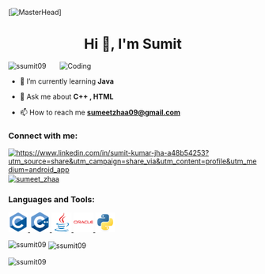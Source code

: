 [![MasterHead](https://www.google.com/search?q=masterhead++for+coder&tbm=isch&ved=2ahUKEwi9poOLsd-BAxVKSmwGHWEeDhkQ2-cCegQIABAA&oq=masterhead++for+coder&gs_lcp=CgNpbWcQAzoECCMQJ1D6BVjcEWCcFmgAcAB4AYABhAOIAY4PkgEHMC42LjIuMpgBAKABAaoBC2d3cy13aXotaW1nwAEB&sclient=img&ei=yuseZb2ZF8qUseMP4by4yAE&bih=695&biw=1536&rlz=1C1CHBF_enIN1053IN1053#imgrc=kPL1LgZ6YKsCDM)]
<h1 align="center">Hi 👋, I'm Sumit</h1>

<img align="right" alt="Coding" width="400" src="https://www.google.com/search?q=coding+image+gif&sca_esv=571003301&rlz=1C1CHBF_enIN1053IN1053&tbm=isch&sxsrf=AM9HkKkt-YcJbZt-9Lu1oUoopw-r6fpKvA:1696525055947&source=lnms&sa=X&sqi=2&ved=2ahUKEwjOo7-qsN-BAxWBamwGHT2bDfMQ_AUoAXoECAEQAw&biw=1536&bih=695&dpr=1.25#imgrc=dbrfb5dvHO4gVM">
<p align="left"> <img src="https://komarev.com/ghpvc/?username=ssumit09&label=Profile%20views&color=0e75b6&style=flat" alt="ssumit09" /> </p>

- 🌱 I’m currently learning **Java**

- 💬 Ask me about **C++ , HTML**

- 📫 How to reach me **sumeetzhaa09@gmail.com**

<h3 align="left">Connect with me:</h3>
<p align="left">
<a href="https://linkedin.com/in/https://www.linkedin.com/in/sumit-kumar-jha-a48b54253?utm_source=share&utm_campaign=share_via&utm_content=profile&utm_medium=android_app" target="blank"><img align="center" src="https://raw.githubusercontent.com/rahuldkjain/github-profile-readme-generator/master/src/images/icons/Social/linked-in-alt.svg" alt="https://www.linkedin.com/in/sumit-kumar-jha-a48b54253?utm_source=share&utm_campaign=share_via&utm_content=profile&utm_medium=android_app" height="30" width="40" /></a>
<a href="https://instagram.com/sumeet_zhaa" target="blank"><img align="center" src="https://raw.githubusercontent.com/rahuldkjain/github-profile-readme-generator/master/src/images/icons/Social/instagram.svg" alt="sumeet_zhaa" height="30" width="40" /></a>
</p>

<h3 align="left">Languages and Tools:</h3>
<p align="left"> <a href="https://www.cprogramming.com/" target="_blank" rel="noreferrer"> <img src="https://raw.githubusercontent.com/devicons/devicon/master/icons/c/c-original.svg" alt="c" width="40" height="40"/> </a> <a href="https://www.w3schools.com/cpp/" target="_blank" rel="noreferrer"> <img src="https://raw.githubusercontent.com/devicons/devicon/master/icons/cplusplus/cplusplus-original.svg" alt="cplusplus" width="40" height="40"/> </a> <a href="https://www.java.com" target="_blank" rel="noreferrer"> <img src="https://raw.githubusercontent.com/devicons/devicon/master/icons/java/java-original.svg" alt="java" width="40" height="40"/> </a> <a href="https://www.oracle.com/" target="_blank" rel="noreferrer"> <img src="https://raw.githubusercontent.com/devicons/devicon/master/icons/oracle/oracle-original.svg" alt="oracle" width="40" height="40"/> </a> <a href="https://www.python.org" target="_blank" rel="noreferrer"> <img src="https://raw.githubusercontent.com/devicons/devicon/master/icons/python/python-original.svg" alt="python" width="40" height="40"/> </a> </p>

<p><img align="left" src="https://github-readme-stats.vercel.app/api/top-langs?username=ssumit09&show_icons=true&locale=en&layout=compact" alt="ssumit09" /></p>

<p>&nbsp;<img align="center" src="https://github-readme-stats.vercel.app/api?username=ssumit09&show_icons=true&locale=en" alt="ssumit09" /></p>

<p><img align="center" src="https://github-readme-streak-stats.herokuapp.com/?user=ssumit09&" alt="ssumit09" /></p>
